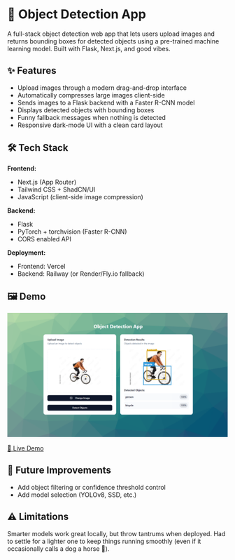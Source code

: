 # 🧠 Object Detection App

A full-stack object detection web app that lets users upload images and returns bounding boxes for detected objects using a pre-trained machine learning model. Built with Flask, Next.js, and good vibes.


## ✨ Features

- Upload images through a modern drag-and-drop interface
- Automatically compresses large images client-side
- Sends images to a Flask backend with a Faster R-CNN model
- Displays detected objects with bounding boxes
- Funny fallback messages when nothing is detected
- Responsive dark-mode UI with a clean card layout


## 🛠️ Tech Stack

**Frontend:**
- Next.js (App Router)
- Tailwind CSS + ShadCN/UI
- JavaScript (client-side image compression)

**Backend:**
- Flask
- PyTorch + torchvision (Faster R-CNN)
- CORS enabled API

**Deployment:**
- Frontend: Vercel
- Backend: Railway (or Render/Fly.io fallback)

## 🖼️ Demo

![Detection Results](./public/res.png)

[🔗 Live Demo](https://object-detector-frontend-two.vercel.app/)

## 🔧 Future Improvements

- Add object filtering or confidence threshold control
- Add model selection (YOLOv8, SSD, etc.)

## ⚠️ Limitations
Smarter models work great locally, but throw tantrums when deployed. Had to settle for a lighter one to keep things running smoothly (even if it occasionally calls a dog a horse 🐴).
